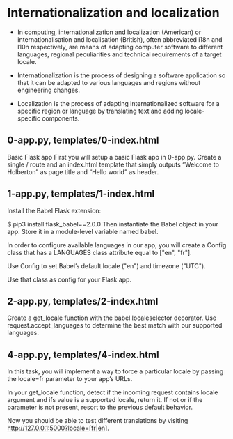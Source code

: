 # Internationalization and localization
* In computing, internationalization and localization (American) or internationalisation and localisation (British), often abbreviated i18n and l10n respectively, are means of adapting computer software to different languages, regional peculiarities and technical requirements of a target locale.

* Internationalization is the process of designing a software application so that it can be adapted to various languages and regions without engineering changes.
* Localization is the process of adapting internationalized software for a specific region or language by translating text and adding locale-specific components.
## 0-app.py, templates/0-index.html
Basic Flask app
First you will setup a basic Flask app in 0-app.py. Create a single / route and an index.html template that simply outputs “Welcome to Holberton” as page title and “Hello world” as header.
## 1-app.py, templates/1-index.html
Install the Babel Flask extension:

$ pip3 install flask_babel==2.0.0
Then instantiate the Babel object in your app. Store it in a module-level variable named babel.

In order to configure available languages in our app, you will create a Config class that has a LANGUAGES class attribute equal to ["en", "fr"].

Use Config to set Babel’s default locale ("en") and timezone ("UTC").

Use that class as config for your Flask app.
## 2-app.py, templates/2-index.html
Create a get_locale function with the babel.localeselector decorator. Use request.accept_languages to determine the best match with our supported languages.
## 4-app.py, templates/4-index.html
In this task, you will implement a way to force a particular locale by passing the locale=fr parameter to your app’s URLs.

In your get_locale function, detect if the incoming request contains locale argument and ifs value is a supported locale, return it. If not or if the parameter is not present, resort to the previous default behavior.

Now you should be able to test different translations by visiting http://127.0.0.1:5000?locale=[fr|en].
